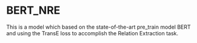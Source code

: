 # BERT_NRE
   This is a model which based on the state-of-the-art pre_train model BERT
   <br>and using the TransE loss to accomplish the Relation Extraction task.